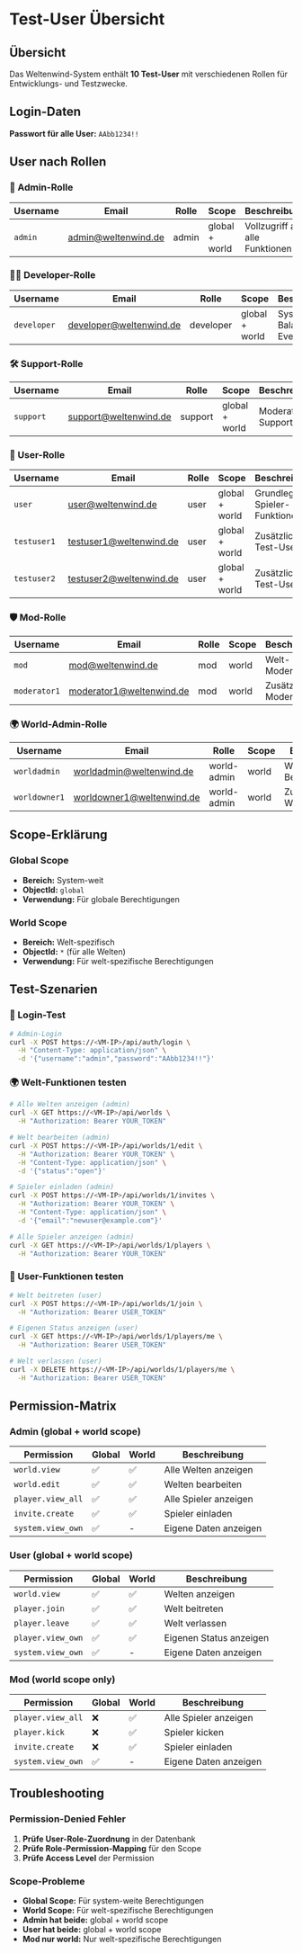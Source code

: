 # Test-User Übersicht

## Übersicht
Das Weltenwind-System enthält **10 Test-User** mit verschiedenen Rollen für Entwicklungs- und Testzwecke.

## Login-Daten
**Passwort für alle User:** `AAbb1234!!`

## User nach Rollen

### 🔧 Admin-Rolle
| Username | Email | Rolle | Scope | Beschreibung |
|----------|-------|-------|-------|--------------|
| `admin` | admin@weltenwind.de | admin | global + world | Vollzugriff auf alle Funktionen |

### 👨‍💻 Developer-Rolle
| Username | Email | Rolle | Scope | Beschreibung |
|----------|-------|-------|-------|--------------|
| `developer` | developer@weltenwind.de | developer | global + world | Systemtests, Balancing, Events |

### 🛠️ Support-Rolle
| Username | Email | Rolle | Scope | Beschreibung |
|----------|-------|-------|-------|--------------|
| `support` | support@weltenwind.de | support | global + world | Moderation, Support, Logs |

### 👤 User-Rolle
| Username | Email | Rolle | Scope | Beschreibung |
|----------|-------|-------|-------|--------------|
| `user` | user@weltenwind.de | user | global + world | Grundlegende Spieler-Funktionen |
| `testuser1` | testuser1@weltenwind.de | user | global + world | Zusätzlicher Test-User |
| `testuser2` | testuser2@weltenwind.de | user | global + world | Zusätzlicher Test-User |

### 🛡️ Mod-Rolle
| Username | Email | Rolle | Scope | Beschreibung |
|----------|-------|-------|-------|--------------|
| `mod` | mod@weltenwind.de | mod | world | Welt-Moderation |
| `moderator1` | moderator1@weltenwind.de | mod | world | Zusätzlicher Moderator |

### 🌍 World-Admin-Rolle
| Username | Email | Rolle | Scope | Beschreibung |
|----------|-------|-------|-------|--------------|
| `worldadmin` | worldadmin@weltenwind.de | world-admin | world | Welt-Besitzer/Ersteller |
| `worldowner1` | worldowner1@weltenwind.de | world-admin | world | Zusätzlicher Welt-Besitzer |

## Scope-Erklärung

### Global Scope
- **Bereich:** System-weit
- **ObjectId:** `global`
- **Verwendung:** Für globale Berechtigungen

### World Scope
- **Bereich:** Welt-spezifisch
- **ObjectId:** `*` (für alle Welten)
- **Verwendung:** Für welt-spezifische Berechtigungen

## Test-Szenarien

### 🔐 Login-Test
```bash
# Admin-Login
curl -X POST https://<VM-IP>/api/auth/login \
  -H "Content-Type: application/json" \
  -d '{"username":"admin","password":"AAbb1234!!"}'
```

### 🌍 Welt-Funktionen testen
```bash
# Alle Welten anzeigen (admin)
curl -X GET https://<VM-IP>/api/worlds \
  -H "Authorization: Bearer YOUR_TOKEN"

# Welt bearbeiten (admin)
curl -X POST https://<VM-IP>/api/worlds/1/edit \
  -H "Authorization: Bearer YOUR_TOKEN" \
  -H "Content-Type: application/json" \
  -d '{"status":"open"}'

# Spieler einladen (admin)
curl -X POST https://<VM-IP>/api/worlds/1/invites \
  -H "Authorization: Bearer YOUR_TOKEN" \
  -H "Content-Type: application/json" \
  -d '{"email":"newuser@example.com"}'

# Alle Spieler anzeigen (admin)
curl -X GET https://<VM-IP>/api/worlds/1/players \
  -H "Authorization: Bearer YOUR_TOKEN"
```

### 👤 User-Funktionen testen
```bash
# Welt beitreten (user)
curl -X POST https://<VM-IP>/api/worlds/1/join \
  -H "Authorization: Bearer USER_TOKEN"

# Eigenen Status anzeigen (user)
curl -X GET https://<VM-IP>/api/worlds/1/players/me \
  -H "Authorization: Bearer USER_TOKEN"

# Welt verlassen (user)
curl -X DELETE https://<VM-IP>/api/worlds/1/players/me \
  -H "Authorization: Bearer USER_TOKEN"
```

## Permission-Matrix

### Admin (global + world scope)
| Permission | Global | World | Beschreibung |
|------------|--------|-------|--------------|
| `world.view` | ✅ | ✅ | Alle Welten anzeigen |
| `world.edit` | ✅ | ✅ | Welten bearbeiten |
| `player.view_all` | ✅ | ✅ | Alle Spieler anzeigen |
| `invite.create` | ✅ | ✅ | Spieler einladen |
| `system.view_own` | ✅ | - | Eigene Daten anzeigen |

### User (global + world scope)
| Permission | Global | World | Beschreibung |
|------------|--------|-------|--------------|
| `world.view` | ✅ | ✅ | Welten anzeigen |
| `player.join` | ✅ | ✅ | Welt beitreten |
| `player.leave` | ✅ | ✅ | Welt verlassen |
| `player.view_own` | ✅ | ✅ | Eigenen Status anzeigen |
| `system.view_own` | ✅ | - | Eigene Daten anzeigen |

### Mod (world scope only)
| Permission | Global | World | Beschreibung |
|------------|--------|-------|--------------|
| `player.view_all` | ❌ | ✅ | Alle Spieler anzeigen |
| `player.kick` | ❌ | ✅ | Spieler kicken |
| `invite.create` | ❌ | ✅ | Spieler einladen |
| `system.view_own` | ✅ | - | Eigene Daten anzeigen |

## Troubleshooting

### Permission-Denied Fehler
1. **Prüfe User-Role-Zuordnung** in der Datenbank
2. **Prüfe Role-Permission-Mapping** für den Scope
3. **Prüfe Access Level** der Permission

### Scope-Probleme
- **Global Scope:** Für system-weite Berechtigungen
- **World Scope:** Für welt-spezifische Berechtigungen
- **Admin hat beide:** global + world scope
- **User hat beide:** global + world scope
- **Mod nur world:** Nur welt-spezifische Berechtigungen 